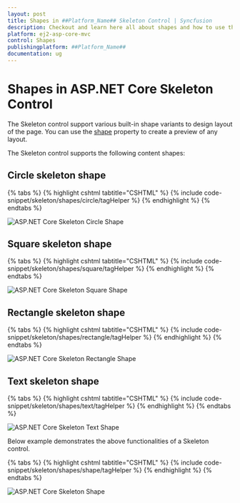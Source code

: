 ```yaml
---
layout: post
title: Shapes in ##Platform_Name## Skeleton Control | Syncfusion
description: Checkout and learn here all about shapes and how to use them in ##Platform_Name## Skeleton control of Syncfusion Essential JS 2 and more details.
platform: ej2-asp-core-mvc
control: Shapes
publishingplatform: ##Platform_Name##
documentation: ug
---
```


# Shapes in ASP.NET Core Skeleton Control

The Skeleton control support various built-in shape variants to design layout of the page. You can use the [shape](https://help.syncfusion.com/cr/aspnetcore-js2/Syncfusion.EJ2.Notifications.Skeleton.html#Syncfusion_EJ2_Notifications_Skeleton_Shape) property to create a preview of any layout.

The Skeleton control supports the following content shapes:

## Circle skeleton shape

{% tabs %}
{% highlight cshtml tabtitle="CSHTML" %}
{% include code-snippet/skeleton/shapes/circle/tagHelper %}
{% endhighlight %}
{% endtabs %}

![ASP.NET Core Skeleton Circle Shape](images/skeleton-circle.png)

## Square skeleton shape

{% tabs %}
{% highlight cshtml tabtitle="CSHTML" %}
{% include code-snippet/skeleton/shapes/square/tagHelper %}
{% endhighlight %}
{% endtabs %}

![ASP.NET Core Skeleton Square Shape](images/skeleton-square.png)

## Rectangle skeleton shape

{% tabs %}
{% highlight cshtml tabtitle="CSHTML" %}
{% include code-snippet/skeleton/shapes/rectangle/tagHelper %}
{% endhighlight %}
{% endtabs %}

![ASP.NET Core Skeleton Rectangle Shape](images/skeleton-rectangle.png)

## Text skeleton shape

{% tabs %}
{% highlight cshtml tabtitle="CSHTML" %}
{% include code-snippet/skeleton/shapes/text/tagHelper %}
{% endhighlight %}
{% endtabs %}

![ASP.NET Core Skeleton Text Shape](images/skeleton-text.png)

Below example demonstrates the above functionalities of a Skeleton control.

{% tabs %}
{% highlight cshtml tabtitle="CSHTML" %}
{% include code-snippet/skeleton/shapes/shape/tagHelper %}
{% endhighlight %}
{% endtabs %}

![ASP.NET Core Skeleton Shape](images/skeleton-shapes.png)